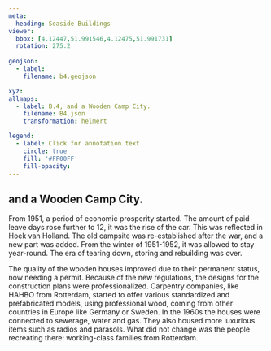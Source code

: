 ```yaml
---
meta:
  heading: Seaside Buildings
viewer:
  bbox: [4.12447,51.991546,4.12475,51.991731]
  rotation: 275.2
  
geojson:
  - label:
    filename: b4.geojson

xyz:
allmaps:
  - label: B.4, and a Wooden Camp City. 
    filename: B4.json
    transformation: helmert

legend: 
  - label: Click for annotation text
    circle: true
    fill: '#FF00FF'
    fill-opacity: 
---
```


## and a Wooden Camp City.

From 1951, a period of economic prosperity started. The amount of paid-leave days rose further to 12, it was the rise of the car. This was reflected in Hoek van Holland. The old campsite was re-established after the war, and a new part was added. From the winter of 1951-1952, it was allowed to stay year-round. The era of tearing down, storing and rebuilding was over.

The quality of the wooden houses improved due to their permanent status, now needing a permit. Because of the new regulations, the designs for the construction plans were professionalized. Carpentry companies, like HAHBO from Rotterdam, started to offer various standardized and prefabricated models, using professional wood, coming from other countries in Europe like Germany or Sweden. In the 1960s the houses were connected to sewerage, water and gas. They also housed more luxurious items such as radios and parasols. What did not change was the people recreating there: working-class families from Rotterdam.